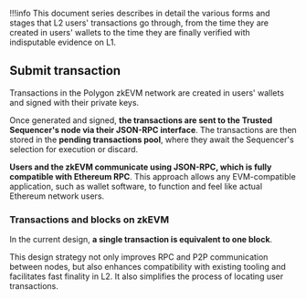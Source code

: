 !!!info
    This document series describes in detail the various forms and stages that L2 users' transactions go through, from the time they are created in users' wallets to the time they are finally verified with indisputable evidence on L1.

## Submit transaction

Transactions in the Polygon zkEVM network are created in users' wallets and signed with their private keys.

Once generated and signed, **the transactions are sent to the Trusted Sequencer's node via their JSON-RPC interface**. The transactions are then stored in the **pending transactions pool**, where they await the Sequencer's selection for execution or discard.

**Users and the zkEVM communicate using JSON-RPC, which is fully compatible with Ethereum RPC**. This approach allows any EVM-compatible application, such as wallet software, to function and feel like actual Ethereum network users.

### Transactions and blocks on zkEVM

In the current design, **a single transaction is equivalent to one block**.

This design strategy not only improves RPC and P2P communication between nodes, but also enhances compatibility with existing tooling and facilitates fast finality in L2. It also simplifies the process of locating user transactions.
